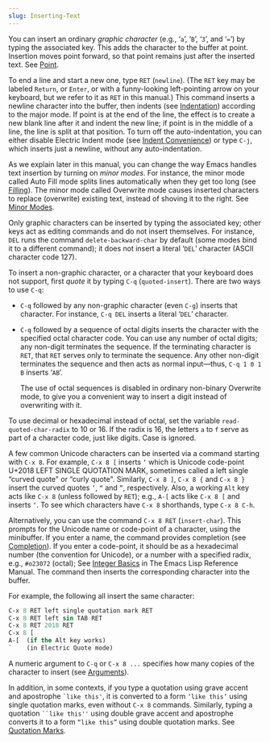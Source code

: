 ```yaml
---
slug: Inserting-Text
---
```


You can insert an ordinary *graphic character* (e.g., ‘`a`’, ‘`B`’, ‘`3`’, and ‘`=`’) by typing the associated key. This adds the character to the buffer at point. Insertion moves point forward, so that point remains just after the inserted text. See [Point](Point).

To end a line and start a new one, type `RET` (`newline`). (The `RET` key may be labeled `Return`, or `Enter`, or with a funny-looking left-pointing arrow on your keyboard, but we refer to it as `RET` in this manual.) This command inserts a newline character into the buffer, then indents (see [Indentation](Indentation)) according to the major mode. If point is at the end of the line, the effect is to create a new blank line after it and indent the new line; if point is in the middle of a line, the line is split at that position. To turn off the auto-indentation, you can either disable Electric Indent mode (see [Indent Convenience](Indent-Convenience)) or type `C-j`, which inserts just a newline, without any auto-indentation.

As we explain later in this manual, you can change the way Emacs handles text insertion by turning on *minor modes*. For instance, the minor mode called Auto Fill mode splits lines automatically when they get too long (see [Filling](Filling)). The minor mode called Overwrite mode causes inserted characters to replace (overwrite) existing text, instead of shoving it to the right. See [Minor Modes](Minor-Modes).

Only graphic characters can be inserted by typing the associated key; other keys act as editing commands and do not insert themselves. For instance, `DEL` runs the command `delete-backward-char` by default (some modes bind it to a different command); it does not insert a literal ‘`DEL`’ character (ASCII character code 127).

To insert a non-graphic character, or a character that your keyboard does not support, first *quote* it by typing `C-q` (`quoted-insert`). There are two ways to use `C-q`:

*   `C-q` followed by any non-graphic character (even `C-g`) inserts that character. For instance, `C-q DEL` inserts a literal ‘`DEL`’ character.

*   `C-q` followed by a sequence of octal digits inserts the character with the specified octal character code. You can use any number of octal digits; any non-digit terminates the sequence. If the terminating character is `RET`, that `RET` serves only to terminate the sequence. Any other non-digit terminates the sequence and then acts as normal input—thus, `C-q 1 0 1 B` inserts ‘`AB`’.

    The use of octal sequences is disabled in ordinary non-binary Overwrite mode, to give you a convenient way to insert a digit instead of overwriting with it.

To use decimal or hexadecimal instead of octal, set the variable `read-quoted-char-radix` to 10 or 16. If the radix is 16, the letters `a` to `f` serve as part of a character code, just like digits. Case is ignored.

A few common Unicode characters can be inserted via a command starting with `C-x 8`. For example, `C-x 8 [` inserts `‘` which is Unicode code-point U+2018 LEFT SINGLE QUOTATION MARK, sometimes called a left single “curved quote" or “curly quote". Similarly, `C-x 8 ]`, `C-x 8 {` and `C-x 8 }` insert the curved quotes `’`, `“` and `”`, respectively. Also, a working `Alt` key acts like `C-x 8` (unless followed by `RET`); e.g., `A-[` acts like `C-x 8 [` and inserts `‘`. To see which characters have `C-x 8` shorthands, type `C-x 8 C-h`.

Alternatively, you can use the command `C-x 8 RET` (`insert-char`). This prompts for the Unicode name or code-point of a character, using the minibuffer. If you enter a name, the command provides completion (see [Completion](Completion)). If you enter a code-point, it should be as a hexadecimal number (the convention for Unicode), or a number with a specified radix, e.g., `#o23072` (octal); See [Integer Basics](https://www.gnu.org/software/emacs/manual/html_mono/elisp.html#Integer-Basics) in The Emacs Lisp Reference Manual. The command then inserts the corresponding character into the buffer.

For example, the following all insert the same character:

```lisp
C-x 8 RET left single quotation mark RET
C-x 8 RET left sin TAB RET
C-x 8 RET 2018 RET
C-x 8 [
A-[  (if the Alt key works)
`    (in Electric Quote mode)
```

A numeric argument to `C-q` or `C-x 8 ...` specifies how many copies of the character to insert (see [Arguments](Arguments)).

In addition, in some contexts, if you type a quotation using grave accent and apostrophe `` `like this' ``, it is converted to a form `‘like this’` using single quotation marks, even without `C-x 8` commands. Similarly, typing a quotation ` ``like this'' ` using double grave accent and apostrophe converts it to a form `“like this”` using double quotation marks. See [Quotation Marks](Quotation-Marks).
